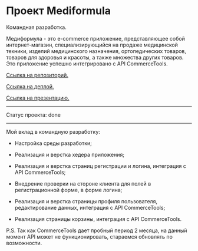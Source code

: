 # Проект Mediformula

Командная разработка.

Медиформула - это e-commerce приложение, представляющее собой интернет-магазин, специализирующийся на продаже медицинской техники, изделий медицинского назначения, ортопедических товаров, товаров для здоровья и красоты, а также множества других товаров. Это приложение успешно интегрировано с API CommerceTools.

[Ссылка на репозиторий.](https://gitlab.com/DiegoKitty/commerce)

[Ссылка на деплой.](https://rs-school-ecommerce-mediformula-1sort.netlify.app/)

[Ссылка на презентацию.](https://evgeniiyar.github.io/presentation-mediformula/)

---

Статус проекта: done

---

Мой вклад в командную разработку:

* Настройка среды разработки;

* Реализация и верстка хедера приложения;

* Реализация и верстка страниц регистрации и логина, интеграция с API CommerceTools;

* Внедрение проверки на стороне клиента для полей в регистрационной форме, в форме логина;

* Реализация и верстка страницы профиля пользователя, редактирование данных, интеграция с API CommerceTools;

* Реализация страницы корзины, интеграция с API CommerceTools.

P.S. Так как CommerceTools дает пробный период 2 месяца, на данный момент API может не функционировать, стараемся обновлять по возможности.
